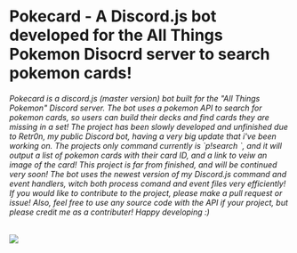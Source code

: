 <h1>Pokecard - A Discord.js bot developed for the All Things Pokemon Disocrd server to search pokemon cards!</h1>
<h6>Pokecard is a discord.js (master version) bot built for the "All Things Pokemon" Discord server. The bot uses a pokemon API to search for pokemon cards, so users can build their decks and find cards they are missing in a set! The project has been slowly developed and unfinished due to Retr0n, my public Discord bot, having a very big update that i've been working on. The projects only command currently is `p!search <pokemon>`, and it will output a list of pokemon cards with their card ID, and a link to veiw an image of the card! This project is far from finished, and will be continued very soon! The bot uses the newest version of my Discord.js command and event handlers, witch both process comand and event files very efficiently! If you would like to contribute to the project, please make a pull request or issue! Also, feel free to use any source code with the API if your project, but please credit me as a contributer! Happy developing :)</h6>
  <img src="https://cdn.discordapp.com/attachments/618020151245144077/641055217588109337/unknown.png">
